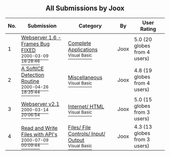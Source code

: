 ﻿<div align="center">

## All Submissions by Joox

</div>

No.  | Submission | Category | By   | User Rating
---- | ---------- | -------- | ---- | -----------
1 | [Webserver 1\.6 \- Frames Bug FIXED<br /><sup>2000-03-09 16:28:46</sup>](https://github.com/Planet-Source-Code/joox-webserver-1-6-frames-bug-fixed__1-6500) | [Complete Applications<br /><sup>Visual Basic</sup>](../ByCategory/complete-applications__1-27.md) | Joox | 5.0 (20 globes from 4 users)
2 | [A SoftICE Detection Routine<br /><sup>2000-04-26 18:35:44</sup>](https://github.com/Planet-Source-Code/joox-a-softice-detection-routine__1-7600) | [Miscellaneous<br /><sup>Visual Basic</sup>](../ByCategory/miscellaneous__1-1.md) | Joox | 4.8 (19 globes from 4 users)
3 | [Webserver v2\.1<br /><sup>2000-03-14 20:06:54</sup>](https://github.com/Planet-Source-Code/joox-webserver-v2-1__1-6579) | [Internet/ HTML<br /><sup>Visual Basic</sup>](../ByCategory/internet-html__1-34.md) | Joox | 5.0 (15 globes from 3 users)
4 | [Read and Write Files with API's<br /><sup>2000-07-09 00:09:44</sup>](https://github.com/Planet-Source-Code/joox-read-and-write-files-with-api-s__1-9607) | [Files/ File Controls/ Input/ Output<br /><sup>Visual Basic</sup>](../ByCategory/files-file-controls-input-output__1-3.md) | Joox | 4.3 (13 globes from 3 users)
